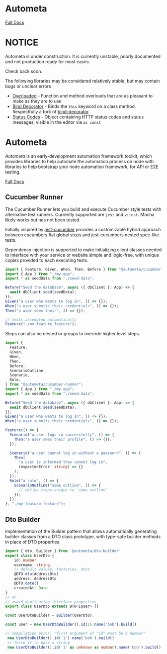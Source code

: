# Autometa

[Full Docs](https://bendat.github.io/autometa/docs/cucumber/test_runner/intro/)

# NOTICE

Autometa is under construction. It is currently unstable, poorly documented and not production ready for most cases.

Check back soon.

The following libraries may be considered relatively stable, but may contain bugs or unclear errors

- [Overloaded](libraries/overloaded/) - Function and method overloads that are as pleasant to make as they are to use
- [Bind Decorator](libraries/bind-decorator/) - Binds the `this` keyword on a class method. Respectfully a fork of [bind-decorator](https://www.npmjs.com/package/autobind-decorator)
- [Status Codes](libraries/status-codes/) - Object containing HTTP status
  codes and status messages, visible in the editor via `as const`

# Autometa

_Autometa_ is an early-development automation framework toolkit, which provides libraries to help automate the automation process on node with libraries to
help bootstrap your node automation framework, for API or E2E testing.

[Full Docs](https://bendat.github.io/autometa/docs/cucumber/test_runner/intro/)

## Cucumber Runner

The Cucumber Runner lets you build and execute Cucumber style tests with alternative test runners. Currently supported are `jest` and `vitest`. Mocha
likely works but has not been tested.

Initially inspired by [jest-cucumber](github.com/bencompton/jest-cucumber) provides a customizable hybrid approach between cucumbers flat global steps
and jest-cucumbers nested spec-like tests.

Dependency injection is supported to make initializing client classes needed to interface with your service or website simple and logic-free, with unique copies
provided to each executing tests.

```ts title='Cucumber like'
import { Feature, Given, When, Then, Before } from "@autometa/cucumber-runner";
import { App } from "./my-app";
import * as seedData from "./seed-data";

Before("Seed the database", async ({ dbClient }: App) => {
  await dbClient.seed(seedData);
});
Given("a user who wants to log in", () => {});
When("a user submits their credentials", () => {});
Then("a user sees their", () => {});

// tests assembled automatically
Feature("./my-feature.feature");
```

Steps can also be nested or groups to override higher level
steps.

```ts title='Jest-Cucumber like'
import {
  Feature,
  Given,
  When,
  Then,
  Before,
  ScenarioOutline,
  Scenario,
  Rule,
} from "@autometa/cucumber-runner";
import { App } from "./my-app";
import * as seedData from "./seed-data";

Before("Seed the database", async ({ dbClient }: App) => {
  await dbClient.seed(seedData);
});
Given("a user who wants to log in", () => {});
When("a user submits their credentials", () => {});

Feature(() => {
  Scenario("a user logs in successfully", () => {
    Then("a user sees their profile", () => {});
  });

  Scenario("a user cannot log in without a password", () => {
    Then(
      "a user is informed they cannot log in",
      (expectedError: string) => {}
    );
  });
  Rule("a rule", () => {
    ScenarioOutline("some outline", () => {
      // define steps unique to `some outline`
    });
  });
}, "./my-feature.feature");
```

## Dto Builder

Implementation of the Builder pattern that allows automatically generating
builder classes from a DTO class prototype, with type-safe builder methods in
place of DTO properties.

```ts
import { dto, Builder } from '@autometa/dto-builder'
export class UserDto {
    id: number
    username: string,
    // default values, factories, dtos
    @DTO.dto(AddressDto)
    address: AddressDto
    @DTO.date()
    createdAt: Date
}
// or
// avoid duplicating interface properties
export class UserDto extends DTO<IUser> {}

const UserDtoBuilder = Builder(UserDto);

const user = new UserDtoBuilder().id(1).name('bob').build()

// compilation error, 'first argument of "id" must be a number"
 new UserDtoBuilder().id('1').name('bob').build()
 // force it to pass a string
 new UserDtoBuilder().id('1' as unknown as number).name('bob').build()
```
